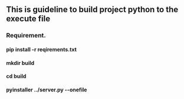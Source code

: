 ## This is guideline to build project python to the execute file
### Requirement.
#### pip install -r reqirements.txt
#### mkdir build
#### cd build
#### pyinstaller ../server.py --onefile